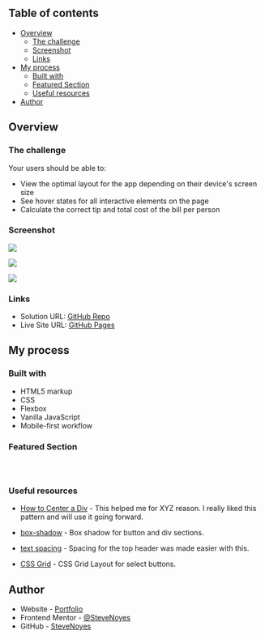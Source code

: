 ## Table of contents

- [Overview](#overview)
  - [The challenge](#the-challenge)
  - [Screenshot](#screenshot)
  - [Links](#links)
- [My process](#my-process)
  - [Built with](#built-with)
  - [Featured Section](#featured-section)
  - [Useful resources](#useful-resources)
- [Author](#author)

## Overview

### The challenge

Your users should be able to:

- View the optimal layout for the app depending on their device's screen size
- See hover states for all interactive elements on the page
- Calculate the correct tip and total cost of the bill per person

### Screenshot

![](./screenshot.jpg)

![](./screenshot.jpg)

![](./screenshot.jpg)

### Links

- Solution URL: [GitHub Repo](https://github.com/SteveNoyes/tipCalcApp)
- Live Site URL: [GitHub Pages](https://stevenoyes.github.io/tipCalcApp/)

## My process

### Built with

- HTML5 markup
- CSS  
- Flexbox
- Vanilla JavaScript
- Mobile-first workflow

### Featured Section


```html
```

```css
```

```js
```

### Useful resources

- [How to Center a Div](https://blog.devgenius.io/3-ways-to-center-a-div-with-css-3df9e66dbd42) - This helped me for XYZ reason. I really liked this pattern and will use it going forward. 

- [box-shadow](https://developer.mozilla.org/en-US/docs/Web/CSS/box-shadow) - Box shadow for button and div sections. 

- [text spacing](https://www.w3schools.com/css/css_text_spacing.asp) - Spacing for the top header was made easier with this.

- [CSS Grid](https://developer.mozilla.org/en-US/docs/Web/CSS/CSS_Grid_Layout) - CSS Grid Layout for select buttons.

## Author

- Website - [Portfolio](https://www.stevenmnoyes.com)
- Frontend Mentor - [@SteveNoyes](https://www.frontendmentor.io/profile/SteveNoyes)
- GitHub - [SteveNoyes](https://github.com/SteveNoyes)